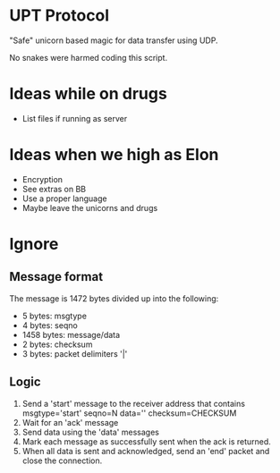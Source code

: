 # UPT Protocol

"Safe" unicorn based magic for data transfer using UDP.

No snakes were harmed coding this script.


# Ideas while on drugs

- List files if running as server

# Ideas when we high as Elon

- Encryption
- See extras on BB
- Use a proper language
- Maybe leave the unicorns and drugs



# Ignore

## Message format

The message is 1472 bytes divided up into the following:
- 5 bytes: msgtype
- 4 bytes: seqno
- 1458 bytes: message/data
- 2 bytes: checksum
- 3 bytes: packet delimiters '|'

## Logic

1. Send a 'start' message to the receiver address that contains msgtype='start' seqno=N data='' checksum=CHECKSUM
2. Wait for an 'ack' message
3. Send data using the 'data' messages
4. Mark each message as successfully sent when the ack is returned.
5. When all data is sent and acknowledged, send an 'end' packet and close the connection.
